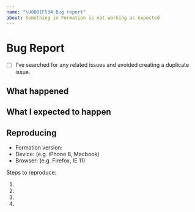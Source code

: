 ```yaml
---
name: "\U0001F534 Bug report"
about: Something in Formation is not working as expected
---
```


# Bug Report
- [ ] I’ve searched for any related issues and avoided creating a duplicate issue.

## What happened

<!--
  Describe in detail what went wrong; screenshots, videos, or gifs are strongly encouraged
-->

## What I expected to happen

<!--
  What did you expect to happen?
-->


## Reproducing
- Formation version:
- Device: (e.g. iPhone 8, Macbook)
- Browser: (e.g. Firefox, IE 11)

Steps to reproduce:

1.
2.
3.
4.

